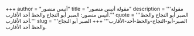 +++
author = "أنيس منصور"
title = "مقولة أنيس منصور"
description = '''مقولة أنيس منصور: الصبر أبو النجاح والحظ أحد الأقارب.'''
quote = '''الصبر أبو النجاح والحظ أحد الأقارب.'''
slug = '''الصبر-أبو-النجاح-والحظ-أحد-الأقارب'''
+++
الصبر أبو النجاح والحظ أحد الأقارب.

